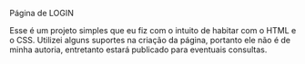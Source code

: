 Página de LOGIN

Esse é um projeto simples que eu fiz com o intuito de habitar com o HTML e o CSS.
Utilizei alguns suportes na criação da página, portanto ele não é de minha autoria, entretanto estará publicado para eventuais consultas.
